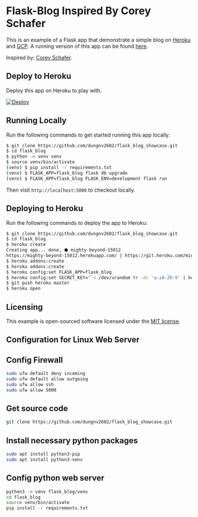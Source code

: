 # Flask-Blog Inspired By Corey Schafer

This is an example of a Flask app that demonstrate a simple blog on [Heroku](http://www.heroku.com) and [GCP](http://cloud.google.com). A running version of this app can be found [here](https://cloud.google.com).

Inspired by: [Corey Schafer](https://github.com/CoreyMSchafer).

## Deploy to Heroku

Deploy this app on Heroku to play with.

[![Deploy](https://www.herokucdn.com/deploy/button.png)](https://heroku.com/deploy)

## Running Locally

Run the following commands to get started running this app locally:

```sh
$ git clone https://github.com/dungnv2602/flask_blog_showcase.git
$ cd flask_blog
$ python -m venv venv
$ source venv/bin/activate
(venv) $ pip install -r requirements.txt
(venv) $ FLASK_APP=flask_blog flask db upgrade
(venv) $ FLASK_APP=flask_blog FLASK_ENV=development flask run
```

Then visit `http://localhost:5000` to checkout locally.

## Deploying to Heroku

Run the following commands to deploy the app to Heroku:

```sh
$ git clone https://github.com/dungnv2602/flask_blog_showcase.git
$ cd flask_blog
$ heroku create
Creating app... done, ⬢ mighty-beyond-15012
https://mighty-beyond-15012.herokuapp.com/ | https://git.heroku.com/mighty-beyond-15012.git
$ heroku addons:create 
$ heroku addons:create 
$ heroku config:set FLASK_APP=flask_blog
$ heroku config:set SECRET_KEY="`< /dev/urandom tr -dc 'a-zA-Z0-9' | head -c16`"
$ git push heroku master
$ heroku open
```

## Licensing

This example is open-sourced software licensed under the
[MIT license](https://opensource.org/licenses/MIT).

## Configuration for Linux Web Server

## Config Firewall

```sh
sudo ufw default deny incoming
sudo ufw default allow outgoing
sudo ufw allow ssh
sudo ufw allow 5000
```

## Get source code

```sh
git clone https://github.com/dungnv2602/flask_blog_showcase.git
```

## Install necessary python packages

```sh
sudo apt install python3-pip
sudo apt install python3-venv
```

## Config python web server

```sh
python3 -m venv flask_blog/venv
cd flask_blog
source venv/bin/activate
pip install -r requirements.txt
```